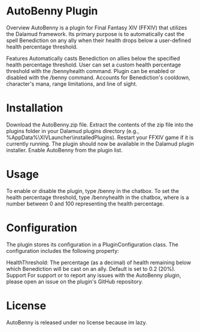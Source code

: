 # AutoBenny Plugin
Overview
AutoBenny is a plugin for Final Fantasy XIV (FFXIV) that utilizes the Dalamud framework. Its primary purpose is to automatically cast the spell Benediction on any ally when their health drops below a user-defined health percentage threshold.

Features
Automatically casts Benediction on allies below the specified health percentage threshold.
User can set a custom health percentage threshold with the /bennyhealth command.
Plugin can be enabled or disabled with the /benny command.
Accounts for Benediction's cooldown, character's mana, range limitations, and line of sight.
# Installation
Download the AutoBenny.zip file.
Extract the contents of the zip file into the plugins folder in your Dalamud plugins directory (e.g., %AppData%\XIVLauncher\installedPlugins).
Restart your FFXIV game if it is currently running.
The plugin should now be available in the Dalamud plugin installer. Enable AutoBenny from the plugin list.
# Usage
To enable or disable the plugin, type /benny in the chatbox.
To set the health percentage threshold, type /bennyhealth <value> in the chatbox, where <value> is a number between 0 and 100 representing the health percentage.
# Configuration
The plugin stores its configuration in a PluginConfiguration class. The configuration includes the following property:

HealthThreshold: The percentage (as a decimal) of health remaining below which Benediction will be cast on an ally. Default is set to 0.2 (20%).
Support
For support or to report any issues with the AutoBenny plugin, please open an issue on the plugin's GitHub repository.

# License
AutoBenny is released under no license because im lazy.
